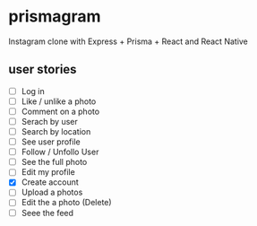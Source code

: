 # prismagram
Instagram clone with Express + Prisma + React and React Native


## user stories

- [ ] Log in
- [ ] Like / unlike a photo
- [ ] Comment on a photo
- [ ] Serach by user
- [ ] Search by location
- [ ] See user profile
- [ ] Follow / Unfollo User
- [ ] See the full photo
- [ ] Edit my profile
- [X] Create account
- [ ] Upload a photos
- [ ] Edit the a photo (Delete)
- [ ] Seee the feed